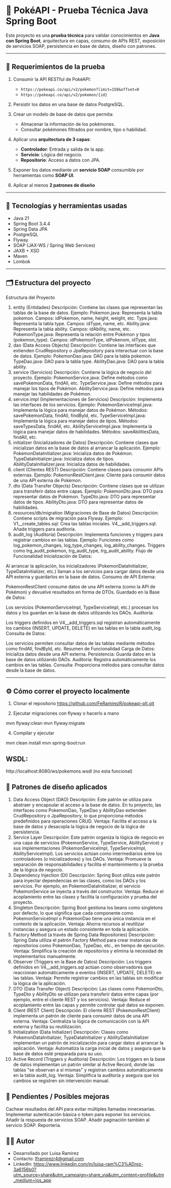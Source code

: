 # 🧪 PokéAPI - Prueba Técnica Java Spring Boot

Este proyecto es una **prueba técnica** para validar conocimientos en **Java con Spring Boot**, arquitectura en capas, 
consumo de APIs REST, exposición de servicios SOAP, persistencia en base de datos, diseño con patrones.

---

## 📌 Requerimientos de la prueba

1. Consumir la API RESTful de PokéAPI:
   - `https://pokeapi.co/api/v2/pokemon?limit=150&offset=0`
   - `https://pokeapi.co/api/v2/pokemon/{id}`

2. Persistir los datos en una base de datos PostgreSQL.

3. Crear un modelo de base de datos que permita:
   - Almacenar la información de los pokémones.
   - Consultar pokémones filtrados por nombre, tipo o habilidad.

4. Aplicar una **arquitectura de 3 capas**:
   - **Controlador**: Entrada y salida de la app.
   - **Servicio**: Lógica del negocio.
   - **Repositorio**: Acceso a datos con JPA.

5. Exponer los datos mediante un **servicio SOAP** consumible por herramientas como **SOAP UI**.

6. Aplicar al menos **2 patrones de diseño**

---

## 🚀 Tecnologías y herramientas usadas

- Java 21
- Spring Boot 3.4.4
- Spring Data JPA
- PostgreSQL
- Flyway
- SOAP (JAX-WS / Spring Web Services)
- JAXB + XSD
- Maven
- Lombok

---

## 🗂 Estructura del proyecto
Estructura del Proyecto
1. entity (Entidades)
Descripción: Contiene las clases que representan las tablas de la base de datos.
Ejemplo:
Pokemon.java: Representa la tabla pokemon.
Campos: idPokemon, name, height, weight, etc.
Type.java: Representa la tabla type.
Campos: idType, name, etc.
Ability.java: Representa la tabla ability.
Campos: idAbility, name, etc.
PokemonType.java: Representa la relación entre Pokémon y tipos (pokemon_type).
Campos: idPokemonType, idPokenom, idType, slot.
2. dao (Data Access Objects)
Descripción: Contiene las interfaces que extienden CrudRepository o JpaRepository para interactuar con la base de datos.
Ejemplo:
PokemonDao.java: DAO para la tabla pokemon.
TypeDao.java: DAO para la tabla type.
AbilityDao.java: DAO para la tabla ability.
3. service (Servicios)
Descripción: Contiene la lógica de negocio del proyecto.
Ejemplo:
PokemonService.java: Define métodos como savePokemonData, findAll, etc.
TypeService.java: Define métodos para manejar los tipos de Pokémon.
AbilityService.java: Define métodos para manejar las habilidades de Pokémon.
4. service.impl (Implementaciones de Servicios)
Descripción: Implementa las interfaces de los servicios.
Ejemplo:
PokemonServiceImpl.java: Implementa la lógica para manejar datos de Pokémon.
Métodos: savePokemonData, findAll, findById, etc.
TypeServiceImpl.java: Implementa la lógica para manejar datos de tipos.
Métodos: saveTypesData, findAll, etc.
AbilityServiceImpl.java: Implementa la lógica para manejar datos de habilidades.
Métodos: saveAbilitiesData, findAll, etc.
5. initializer (Inicializadores de Datos)
Descripción: Contiene clases que inicializan datos en la base de datos al arrancar la aplicación.
Ejemplo:
PokemonDataInitializer.java: Inicializa datos de Pokémon.
TypeDataInitializer.java: Inicializa datos de tipos.
AbilityDataInitializer.java: Inicializa datos de habilidades.
6. client (Clientes REST)
Descripción: Contiene clases para consumir APIs externas.
Ejemplo:
PokemonRestClient.java: Cliente para consumir datos de una API externa de Pokémon.
7. dto (Data Transfer Objects)
Descripción: Contiene clases que se utilizan para transferir datos entre capas.
Ejemplo:
PokemonDto.java: DTO para representar datos de Pokémon.
TypeDto.java: DTO para representar datos de tipos.
AbilityDto.java: DTO para representar datos de habilidades.
8. resources/db/migration (Migraciones de Base de Datos)
Descripción: Contiene scripts de migración para Flyway.
Ejemplo:
V1__create_tables.sql: Crea las tablas iniciales.
V4__add_triggers.sql: Añade triggers para auditoría.
9. audit_log (Auditoría)
Descripción: Implementa funciones y triggers para registrar cambios en las tablas.
Ejemplo:
Funciones como log_pokemon_changes, log_type_changes, log_ability_changes.
Triggers como trg_audit_pokemon, trg_audit_type, trg_audit_ability.
Flujo de Funcionalidad
Inicialización de Datos:

Al arrancar la aplicación, los inicializadores (PokemonDataInitializer, TypeDataInitializer, etc.) llaman a los servicios para cargar datos desde una API externa y guardarlos en la base de datos.
Consumo de API Externa:

PokemonRestClient consume datos de una API externa (como la API de Pokémon) y devuelve resultados en forma de DTOs.
Guardado en la Base de Datos:

Los servicios (PokemonServiceImpl, TypeServiceImpl, etc.) procesan los datos y los guardan en la base de datos utilizando los DAOs.
Auditoría:

Los triggers definidos en V4__add_triggers.sql registran automáticamente los cambios (INSERT, UPDATE, DELETE) en las tablas en la tabla audit_log.
Consulta de Datos:

Los servicios permiten consultar datos de las tablas mediante métodos como findAll, findById, etc.
Resumen de Funcionalidad
Carga de Datos: Inicializa datos desde una API externa.
Persistencia: Guarda datos en la base de datos utilizando DAOs.
Auditoría: Registra automáticamente los cambios en las tablas.
Consulta: Proporciona métodos para consultar datos desde la base de datos.

---

## ⚙️ Cómo correr el proyecto localmente

1. Clonar el repositorio
https://github.com/FeRamirezR/pokeapi-plt.git

2. Ejecutar migraciones con flyway o hacerlo a mano

mvn flyway:clean
mvn flyway:migrate

4. Compilar y ejecutar

mvn clean install
mvn spring-boot:run

## WSDL:
http://localhost:8080/ws/pokemons.wsdl (no esta funcional)

## 📐 Patrones de diseño aplicados
1. Data Access Object (DAO)
Descripción:
Este patrón se utiliza para abstraer y encapsular el acceso a la base de datos.
En tu proyecto, las interfaces como PokemonDao, TypeDao y AbilityDao extienden CrudRepository o JpaRepository, lo que proporciona métodos predefinidos para operaciones CRUD.
Ventaja:
Facilita el acceso a la base de datos y desacopla la lógica de negocio de la lógica de persistencia.
2. Service Layer
Descripción:
Este patrón organiza la lógica de negocio en una capa de servicios (PokemonService, TypeService, AbilityService) y sus implementaciones (PokemonServiceImpl, TypeServiceImpl, AbilityServiceImpl).
Los servicios actúan como intermediarios entre los controladores (o inicializadores) y los DAOs.
Ventaja:
Promueve la separación de responsabilidades y facilita el mantenimiento y la prueba de la lógica de negocio.
3. Dependency Injection (DI)
Descripción:
Spring Boot utiliza este patrón para inyectar dependencias en las clases, como los DAOs y los servicios.
Por ejemplo, en PokemonDataInitializer, el servicio PokemonService se inyecta a través del constructor.
Ventaja:
Reduce el acoplamiento entre las clases y facilita la configuración y prueba del proyecto.
4. Singleton
Descripción:
Spring Boot gestiona los beans como singletons por defecto, lo que significa que cada componente como PokemonServiceImpl o PokemonDao tiene una única instancia en el contexto de la aplicación.
Ventaja:
Ahorra recursos al reutilizar instancias y asegura un estado consistente en toda la aplicación.
5. Factory Method (a través de Spring Data Repositories)
Descripción:
Spring Data utiliza el patrón Factory Method para crear instancias de repositorios como PokemonDao, TypeDao, etc., en tiempo de ejecución.
Ventaja:
Simplifica la creación de repositorios y elimina la necesidad de implementarlos manualmente.
6. Observer (Triggers en la Base de Datos)
Descripción:
Los triggers definidos en V4__add_triggers.sql actúan como observadores que reaccionan automáticamente a eventos (INSERT, UPDATE, DELETE) en las tablas.
Ventaja:
Permite registrar cambios en las tablas sin modificar la lógica de la aplicación.
7. DTO (Data Transfer Object)
Descripción:
Las clases como PokemonDto, TypeDto y AbilityDto se utilizan para transferir datos entre capas (por ejemplo, entre el cliente REST y los servicios).
Ventaja:
Reduce el acoplamiento entre las capas y permite controlar qué datos se exponen.
8. Client (REST Client)
Descripción:
El cliente REST (PokemonRestClient) implementa un patrón de cliente para consumir datos de una API externa.
Ventaja:
Centraliza la lógica de comunicación con la API externa y facilita su reutilización.
9. Initialization (Data Initializer)
Descripción:
Clases como PokemonDataInitializer, TypeDataInitializer y AbilityDataInitializer implementan un patrón de inicialización para cargar datos al arrancar la aplicación.
Ventaja:
Automatiza la carga inicial de datos y asegura que la base de datos esté preparada para su uso.
10. Active Record (Triggers y Auditoría)
Descripción:
Los triggers en la base de datos implementan un patrón similar al Active Record, donde las tablas "se observan a sí mismas" y registran cambios automáticamente en la tabla audit_log.
Ventaja:
Simplifica la auditoría y asegura que los cambios se registren sin intervención manual.

## 📌 Pendientes / Posibles mejoras
Cachear resultados del API para evitar múltiples llamadas innecesarias.
Implementar autenticación básica o token para exponer los servicios.
Añadir la respuesta de servicios SOAP.
Añadir paginación también al servicio SOAP.
Reporteria.

## 👨‍💻 Autor
- Desarrollado por Luisa Ramirez
- Contacto: lframirezr4@gmail.com
- LinkedIn: https://www.linkedin.com/in/luisa-ram%C3%ADrez-3a6156b0?utm_source=share&utm_campaign=share_via&utm_content=profile&utm_medium=ios_app

